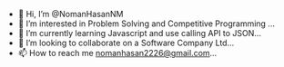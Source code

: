 - 👋 Hi, I’m @NomanHasanNM
- 👀 I’m interested in Problem Solving and Competitive Programming  ...
- 🌱 I’m currently learning Javascript and use calling API to JSON...
- 💞️ I’m looking to collaborate on a Software Company Ltd...
- 📫 How to reach me nomanhasan2226@gmail.com...

<!---
NomanHasanNM/NomanHasanNM is a ✨ special ✨ repository because its `README.md` (this file) appears on your GitHub profile.
You can click the Preview link to take a look at your changes.
--->
